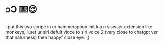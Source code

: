 # ɔƆ ⌨️😌
i.put this two scripe in ur hammerspoon init.lua n siswser extension like monkeys, 
ii.set ur siri defult vioce to siri voice 2 (very close to chatgpt ver that naturness)
then happyf close eye. ()
